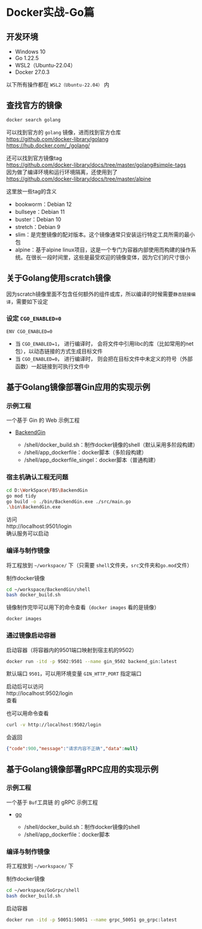 # Docker实战-Go篇

## 开发环境
- Windows 10
- Go 1.22.5
- WSL2（Ubuntu-22.04）
- Docker 27.0.3

以下所有操作都在 ``WSL2（Ubuntu-22.04）`` 内

## 查找官方的镜像

```bash
docker search golang
```
可以找到官方的 ``golang`` 镜像，进而找到官方仓库  
https://github.com/docker-library/golang  
https://hub.docker.com/_/golang/   

还可以找到官方镜像tag  
https://github.com/docker-library/docs/tree/master/golang#simple-tags  
因为做了编译环境和运行环境隔离，还使用到了  
https://github.com/docker-library/docs/tree/master/alpine  

这里放一些tag的含义
 - bookworm：Debian 12
 - bullseye：Debian 11
 - buster：Debian 10
 - stretch：Debian 9
 - slim：是完整镜像的配对版本。这个镜像通常只安装运行特定工具所需的最小包
 - alpine：基于alpine linux项目，这是一个专门为容器内部使用而构建的操作系统。在很长一段时间里，这些是最受欢迎的镜像变体，因为它们的尺寸很小

## 关于Golang使用scratch镜像
因为scratch镜像里面不包含任何额外的组件或库，所以编译的时候需要``静态链接编译``，需要如下设定

### 设定 ``CGO_ENABLED=0``
```
ENV CGO_ENABLED=0
```
- 当 ``CGO_ENABLED=1``， 进行编译时， 会将文件中引用libc的库（比如常用的net包），以动态链接的方式生成目标文件
- 当 ``CGO_ENABLED=0``， 进行编译时， 则会把在目标文件中未定义的符号（外部函数）一起链接到可执行文件中

## 基于Golang镜像部署Gin应用的实现示例

### 示例工程
一个基于 Gin 的 Web 示例工程

 - [BackendGin](../Framework/BackendGin/)

     - /shell/docker_build.sh：制作docker镜像的shell（默认采用多阶段构建）
     - /shell/app_dockerfile：docker脚本（多阶段构建）
     - /shell/app_dockerfile_singel：docker脚本（普通构建）

### 宿主机确认工程无问题
```bash
cd D:\WorkSpace\FBS\BackendGin
go mod tidy
go build -o ./bin/BackendGin.exe ./src/main.go
.\bin\BackendGin.exe
```
访问  
http://localhost:9501/login  
确认服务可以启动

### 编译与制作镜像

将工程放到 ``~/workspace/`` 下（只需要 ``shell``文件夹，``src``文件夹和``go.mod``文件）

制作docker镜像
```bash
cd ~/workspace/BackendGin/shell
bash docker_build.sh
```
镜像制作完毕可以用下的命令查看（``docker images`` 看的是镜像）
```bash
docker images
```

### 通过镜像启动容器
启动容器（将容器内的9501端口映射到宿主机的9502）
```bash
docker run -itd -p 9502:9501 --name gin_9502 backend_gin:latest
```
默认端口 ``9501``，可以用环境变量 ``GIN_HTTP_PORT`` 指定端口

启动后可以访问  
http://localhost:9502/login  
查看

也可以用命令查看
```bash
curl -v http://localhost:9502/login
```
会返回
```json
{"code":900,"message":"请求内容不正确","data":null}
```

## 基于Golang镜像部署gRPC应用的实现示例

### 示例工程
一个基于 ``Buf``工具链 的 gRPC 示例工程

 - [go](../Go/Grpc/go/)

     - /shell/docker_build.sh：制作docker镜像的shell
     - /shell/app_dockerfile：docker脚本

### 编译与制作镜像

将工程放到 ``~/workspace/`` 下

制作docker镜像
```bash
cd ~/workspace/GoGrpc/shell
bash docker_build.sh
```

启动容器
```bash
docker run -itd -p 50051:50051 --name grpc_50051 go_grpc:latest
```
